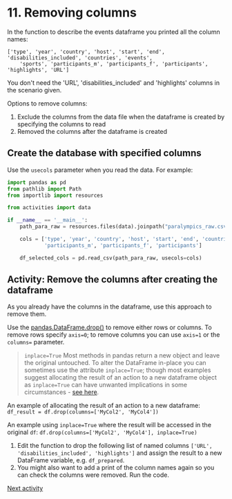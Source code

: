 # 11. Removing columns

In the function to describe the events dataframe you printed all the column names:

```text
['type', 'year', 'country', 'host', 'start', 'end', 'disabilities_included', 'countries', 'events', 
    'sports', 'participants_m', 'participants_f', 'participants', 'highlights', 'URL']
```

You don't need the 'URL', 'disabilities_included' and 'highlights' columns in the scenario given. 

Options to remove columns:

1. Exclude the columns from the data file when the dataframe is created by specifying the columns to read
2. Removed the columns after the dataframe is created

## Create the database with specified columns

Use the `usecols` parameter when you read the data. For example:

```python
import pandas as pd
from pathlib import Path
from importlib import resources

from activities import data

if __name__ == '__main__':
    path_para_raw = resources.files(data).joinpath("paralympics_raw.csv")

    cols = ['type', 'year', 'country', 'host', 'start', 'end', 'countries', 'events', 'sports',
            'participants_m', 'participants_f', 'participants']

    df_selected_cols = pd.read_csv(path_para_raw, usecols=cols)
```

## Activity: Remove the columns after creating the dataframe

As you already have the columns in the dataframe, use this approach to remove them.

Use the [pandas.DataFrame.drop()](https://pandas.pydata.org/docs/reference/api/pandas.DataFrame.drop.html) to remove
either rows or columns. To remove rows specify `axis=0`; to remove columns you can use `axis=1` or the `columns=`
parameter.

> `inplace=True` Most methods in pandas return a new object and leave the original untouched. To alter the DataFrame in-place you can
sometimes use the attribute `inplace=True`; though most examples suggest allocating the result of an action to a new
dataframe object as `inplace=True` can have unwanted implications in some
circumstances - [see here](https://docs.astral.sh/ruff/rules/pandas-use-of-inplace-argument/).

An example of allocating the result of an action to a new dataframe: `df_result = df.drop(columns=['MyCol2', 'MyCol4'])`

An example using `inplace=True` where the result will be accessed in the original `df`:
`df.drop(columns=['MyCol2', 'MyCol4'], inplace=True)`

1. Edit the function to drop the following list of named columns `['URL', 'disabilities_included', 'highlights']` and
   assign the result to a new DataFrame variable, e.g. `df_prepared`.
2. You might also want to add a print of the column names again so you can check the columns were removed. Run the code.

[Next activity](2-12-resolve-missing-incorrect-values.md)